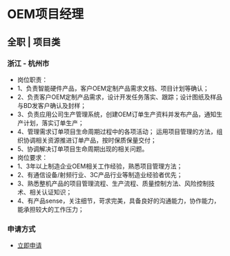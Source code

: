 
# OEM项目经理
## 全职  |  项目类
### 浙江 - 杭州市

- 岗位职责：
- 1、负责智能硬件产品，客户OEM定制产品需求文档、项目计划等确认；
- 2、负责客户OEM定制产品需求，设计开发任务落实、跟踪；设计图纸及样品与BD发客户确认及封样；
- 3、负责应用公司生产管理系统，创建OEM订单生产资料并发布产品，通知生产计划，落实订单生产；
- 4、管理需求订单项目生命周期过程中的各项活动；&nbsp;运用项目管理的方法，组织协调相关资源推进订单产品，按时保质保量交付；
- 5、协调解决订单项目生命周期出现的相关问题。
- 岗位要求：
- 1、3年以上制造企业OEM相关工作经验，熟悉项目管理方法；
- 2、有通信设备/射频行业、3C产品行业等制造业经验者优先；
- 3、熟悉整机产品的项目管理流程、生产流程、质量控制方法、风险控制技术、相关认证知识；
- 4、有产品sense，关注细节，苛求完美，具备良好的沟通能力，协作能力，能承担较大的工作压力；
### 申请方式
- <a href="mailto:hr@tuya.com?subject=求职简历-OEM项目经理-来自GitHub">立即申请</a>